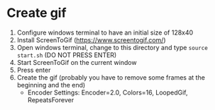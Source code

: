 # Create gif
1. Configure windows terminal to have an initial size of 128x40
1. Install ScreenToGif (https://www.screentogif.com/)
1. Open windows terminal, change to this directory and type `source start.sh` (DO NOT PRESS ENTER)
1. Start ScreenToGif on the current window
1. Press enter
1. Create the gif (probably you have to remove some frames at the beginning and the end)
    - Encoder Settings: Encoder=2.0, Colors=16, LoopedGif, RepeatsForever
